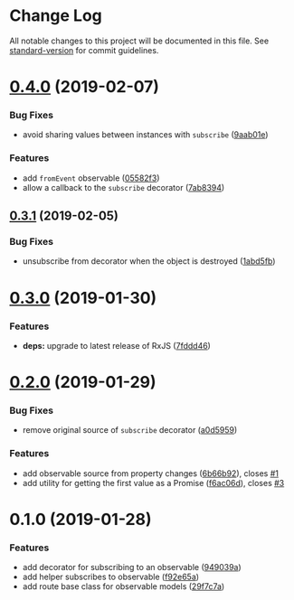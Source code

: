 # Change Log

All notable changes to this project will be documented in this file. See [standard-version](https://github.com/conventional-changelog/standard-version) for commit guidelines.

<a name="0.4.0"></a>
# [0.4.0](https://github.com/alexlafroscia/ember-rx/compare/v0.3.1...v0.4.0) (2019-02-07)


### Bug Fixes

* avoid sharing values between instances with `subscribe` ([9aab01e](https://github.com/alexlafroscia/ember-rx/commit/9aab01e))


### Features

* add `fromEvent` observable ([05582f3](https://github.com/alexlafroscia/ember-rx/commit/05582f3))
* allow a callback to the `subscribe` decorator ([7ab8394](https://github.com/alexlafroscia/ember-rx/commit/7ab8394))



<a name="0.3.1"></a>
## [0.3.1](https://github.com/alexlafroscia/ember-rx/compare/v0.3.0...v0.3.1) (2019-02-05)


### Bug Fixes

* unsubscribe from decorator when the object is destroyed ([1abd5fb](https://github.com/alexlafroscia/ember-rx/commit/1abd5fb))



<a name="0.3.0"></a>
# [0.3.0](https://github.com/alexlafroscia/ember-rx/compare/v0.2.0...v0.3.0) (2019-01-30)


### Features

* **deps:** upgrade to latest release of RxJS ([7fddd46](https://github.com/alexlafroscia/ember-rx/commit/7fddd46))



<a name="0.2.0"></a>

# [0.2.0](https://github.com/alexlafroscia/ember-rx/compare/v0.1.0...v0.2.0) (2019-01-29)

### Bug Fixes

- remove original source of `subscribe` decorator ([a0d5959](https://github.com/alexlafroscia/ember-rx/commit/a0d5959))

### Features

- add observable source from property changes ([6b66b92](https://github.com/alexlafroscia/ember-rx/commit/6b66b92)), closes [#1](https://github.com/alexlafroscia/ember-rx/issues/1)
- add utility for getting the first value as a Promise ([f6ac06d](https://github.com/alexlafroscia/ember-rx/commit/f6ac06d)), closes [#3](https://github.com/alexlafroscia/ember-rx/issues/3)

<a name="0.1.0"></a>

# 0.1.0 (2019-01-28)

### Features

- add decorator for subscribing to an observable ([949039a](https://github.com/alexlafroscia/ember-rx/commit/949039a))
- add helper subscribes to observable ([f92e65a](https://github.com/alexlafroscia/ember-rx/commit/f92e65a))
- add route base class for observable models ([29f7c7a](https://github.com/alexlafroscia/ember-rx/commit/29f7c7a))
